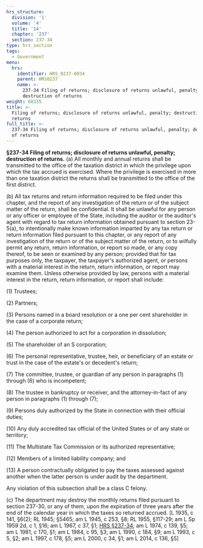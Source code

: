 ```yaml
---
hrs_structure:
  division: '1'
  volume: '4'
  title: '14'
  chapter: '237'
  section: 237-34
type: hrs_section
tags:
  - Government
menu:
  hrs:
    identifier: HRS_0237-0034
    parent: HRS0237
    name: >-
      237-34 Filing of returns; disclosure of returns unlawful, penalty;
      destruction of returns
weight: 68335
title: >-
  Filing of returns; disclosure of returns unlawful, penalty; destruction of
  returns
full_title: >-
  237-34 Filing of returns; disclosure of returns unlawful, penalty; destruction
  of returns
---
```

**§237-34 Filing of returns; disclosure of returns unlawful, penalty; destruction of returns.** (a) All monthly and annual returns shall be transmitted to the office of the taxation district in which the privilege upon which the tax accrued is exercised. Where the privilege is exercised in more than one taxation district the returns shall be transmitted to the office of the first district.

(b) All tax returns and return information required to be filed under this chapter, and the report of any investigation of the return or of the subject matter of the return, shall be confidential. It shall be unlawful for any person or any officer or employee of the State, including the auditor or the auditor's agent with regard to tax return information obtained pursuant to section 23-5(a), to intentionally make known information imparted by any tax return or return information filed pursuant to this chapter, or any report of any investigation of the return or of the subject matter of the return, or to wilfully permit any return, return information, or report so made, or any copy thereof, to be seen or examined by any person; provided that for tax purposes only, the taxpayer, the taxpayer's authorized agent, or persons with a material interest in the return, return information, or report may examine them. Unless otherwise provided by law, persons with a material interest in the return, return information, or report shall include:

(1) Trustees;

(2) Partners;

(3) Persons named in a board resolution or a one per cent shareholder in the case of a corporate return;

(4) The person authorized to act for a corporation in dissolution;

(5) The shareholder of an S corporation;

(6) The personal representative, trustee, heir, or beneficiary of an estate or trust in the case of the estate's or decedent's return;

(7) The committee, trustee, or guardian of any person in paragraphs (1) through (6) who is incompetent;

(8) The trustee in bankruptcy or receiver, and the attorney-in-fact of any person in paragraphs (1) through (7);

(9) Persons duly authorized by the State in connection with their official duties;

(10) Any duly accredited tax official of the United States or of any state or territory;

(11) The Multistate Tax Commission or its authorized representative;

(12) Members of a limited liability company; and

(13) A person contractually obligated to pay the taxes assessed against another when the latter person is under audit by the department.

Any violation of this subsection shall be a class C felony.

(c) The department may destroy the monthly returns filed pursuant to section 237-30, or any of them, upon the expiration of three years after the end of the calendar year in which the taxes so returned accrued. [L 1935, c 141, §6(2); RL 1945; §5465; am L 1945, c 253, §8; RL 1955, §117-29; am L Sp 1959 2d, c 1, §16; am L 1967, c 37, §1; [HRS §237-34](/title-14/chapter-237/section-237-34/); am L 1974, c 139, §5; am L 1981, c 170, §1; am L 1984, c 95, §3; am L 1990, c 184, §9; am L 1993, c 5, §2; am L 1997, c 178, §5; am L 2000, c 34, §1; am L 2014, c 136, §5]
